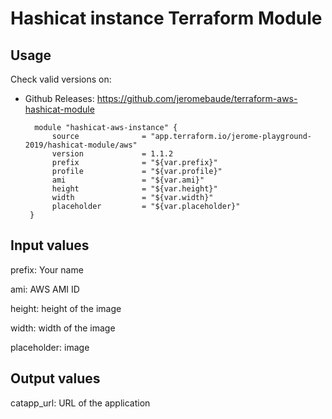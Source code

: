 # Hashicat instance Terraform Module #

## Usage

Check valid versions on:
* Github Releases: <https://github.com/jeromebaude/terraform-aws-hashicat-module>

        module "hashicat-aws-instance" {  
            source              = "app.terraform.io/jerome-playground-2019/hashicat-module/aws"
            version             = 1.1.2
            prefix              = "${var.prefix}"
            profile             = "${var.profile}"
            ami                 = "${var.ami}"
            height              = "${var.height}"
            width               = "${var.width}"
            placeholder         = "${var.placeholder}"
       }


## Input values

prefix: Your name

ami: AWS AMI ID

height: height of the image

width: width of the image

placeholder: image

## Output values

catapp_url: URL of the application
